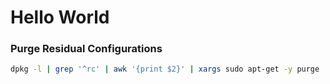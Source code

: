 # Hello World

### Purge Residual Configurations
```sh
dpkg -l | grep '^rc' | awk '{print $2}' | xargs sudo apt-get -y purge
```
